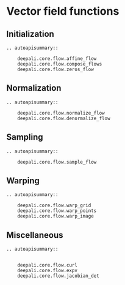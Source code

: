 # Vector field functions

## Initialization

```{eval-rst}
.. autoapisummary::

    deepali.core.flow.affine_flow
    deepali.core.flow.compose_flows
    deepali.core.flow.zeros_flow

```

## Normalization

```{eval-rst}
.. autoapisummary::

    deepali.core.flow.normalize_flow
    deepali.core.flow.denormalize_flow

```

## Sampling

```{eval-rst}
.. autoapisummary::

    deepali.core.flow.sample_flow

```

## Warping

```{eval-rst}
.. autoapisummary::

    deepali.core.flow.warp_grid
    deepali.core.flow.warp_points
    deepali.core.flow.warp_image

```

## Miscellaneous

```{eval-rst}
.. autoapisummary::

    
    deepali.core.flow.curl
    deepali.core.flow.expv
    deepali.core.flow.jacobian_det

```
